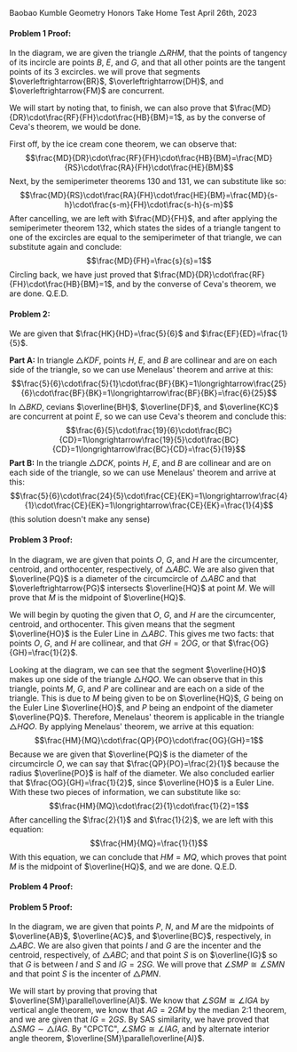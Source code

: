 Baobao Kumble
Geometry Honors Take Home Test
April 26th, 2023

#### Problem 1 Proof:
In the diagram, we are given the triangle $\triangle{RHM}$, that the points of tangency of its incircle are points $B$, $E$, and $G$, and that all other points are the tangent points of its 3 excircles. we will prove that segments $\overleftrightarrow{BR}$, $\overleftrightarrow{DH}$, and $\overleftrightarrow{FM}$ are concurrent.

We will start by noting that, to finish, we can also prove that $\frac{MD}{DR}\cdot\frac{RF}{FH}\cdot\frac{HB}{BM}=1$, as by the converse of Ceva's theorem, we would be done. 

First off, by the ice cream cone theorem, we can observe that: $$\frac{MD}{DR}\cdot\frac{RF}{FH}\cdot\frac{HB}{BM}=\frac{MD}{RS}\cdot\frac{RA}{FH}\cdot\frac{HE}{BM}$$
Next, by the semiperimeter theorems 130 and 131, we can substitute like so: $$\frac{MD}{RS}\cdot\frac{RA}{FH}\cdot\frac{HE}{BM}=\frac{MD}{s-h}\cdot\frac{s-m}{FH}\cdot\frac{s-h}{s-m}$$
After cancelling, we are left with $\frac{MD}{FH}$, and after applying the semiperimeter theorem 132, which states the sides of a triangle tangent to one of the excircles are equal to the semiperimeter of that triangle, we can substitute again and conclude: $$\frac{MD}{FH}=\frac{s}{s}=1$$
Circling back, we have just proved that $\frac{MD}{DR}\cdot\frac{RF}{FH}\cdot\frac{HB}{BM}=1$, and by the converse of Ceva's theorem, we are done. Q.E.D. 

#### Problem 2:
We are given that $\frac{HK}{HD}=\frac{5}{6}$ and $\frac{EF}{ED}=\frac{1}{5}$.

**Part A:**
In triangle $\triangle{KDF}$, points $H$, $E$, and $B$ are collinear and are on each side of the triangle, so we can use Menelaus' theorem and arrive at this: $$\frac{5}{6}\cdot\frac{5}{1}\cdot\frac{BF}{BK}=1\longrightarrow\frac{25}{6}\cdot\frac{BF}{BK}=1\longrightarrow\frac{BF}{BK}=\frac{6}{25}$$
In $\triangle{BKD}$, cevians $\overline{BH}$, $\overline{DF}$, and $\overline{KC}$ are concurrent at point $E$, so we can use Ceva's theorem and conclude this: $$\frac{6}{5}\cdot\frac{19}{6}\cdot\frac{BC}{CD}=1\longrightarrow\frac{19}{5}\cdot\frac{BC}{CD}=1\longrightarrow\frac{BC}{CD}=\frac{5}{19}$$
**Part B:**
In the triangle $\triangle{DCK}$, points $H$, $E$, and $B$ are collinear and are on each side of the triangle, so we can use Menelaus' theorem and arrive at this: $$\frac{5}{6}\cdot\frac{24}{5}\cdot\frac{CE}{EK}=1\longrightarrow\frac{4}{1}\cdot\frac{CE}{EK}=1\longrightarrow\frac{CE}{EK}=\frac{1}{4}$$
(this solution doesn't make any sense)
#### Problem 3 Proof:
In the diagram, we are given that points $O$, $G$, and $H$ are the circumcenter, centroid, and orthocenter, respectively, of $\triangle{ABC}$. We are also given that $\overline{PQ}$ is a diameter of the circumcircle of $\triangle{ABC}$ and that $\overleftrightarrow{PG}$ intersects $\overline{HQ}$ at point $M$. We will prove that $M$ is the midpoint of $\overline{HQ}$.

We will begin by quoting the given that $O$, $G$, and $H$ are the circumcenter, centroid, and orthocenter. This given means that the segment $\overline{HO}$ is the Euler Line in $\triangle{ABC}$. This gives me two facts: that points $O$, $G$, and $H$ are collinear, and that $GH=2OG$, or that $\frac{OG}{GH}=\frac{1}{2}$.

Looking at the diagram, we can see that the segment $\overline{HO}$ makes up one side of the triangle $\triangle{HQO}$. We can observe that in this triangle, points $M$, $G$, and $P$ are collinear and are each on a side of the triangle. This is due to $M$ being given to be on $\overline{HQ}$, $G$ being on the Euler Line $\overline{HO}$, and $P$ being an endpoint of the diameter $\overline{PQ}$. Therefore, Menelaus' theorem is applicable in the triangle $\triangle{HQO}$. By applying Menelaus' theorem, we arrive at this equation: $$\frac{HM}{MQ}\cdot\frac{QP}{PO}\cdot\frac{OG}{GH}=1$$
Because we are given that $\overline{PQ}$ is the diameter of the circumcircle $O$, we can say that $\frac{QP}{PO}=\frac{2}{1}$ because the radius $\overline{PO}$ is half of the diameter. We also concluded earlier that $\frac{OG}{GH}=\frac{1}{2}$, since $\overline{HO}$ is a Euler Line. With these two pieces of information, we can substitute like so: $$\frac{HM}{MQ}\cdot\frac{2}{1}\cdot\frac{1}{2}=1$$
After cancelling the $\frac{2}{1}$ and $\frac{1}{2}$, we are left with this equation: $$\frac{HM}{MQ}=\frac{1}{1}$$
With this equation, we can conclude that $HM=MQ$, which proves that point $M$ is the midpoint of $\overline{HQ}$, and we are done. Q.E.D.

#### Problem 4 Proof:


#### Problem 5 Proof:
In the diagram, we are given that points $P$, $N$, and $M$ are the midpoints of $\overline{AB}$, $\overline{AC}$, and $\overline{BC}$, respectively, in $\triangle{ABC}$. We are also given that points $I$ and $G$ are the incenter and the centroid, respectively, of $\triangle{ABC}$; and that point $S$ is on $\overline{IG}$ so that $G$ is between $I$ and $S$ and $IG=2SG$. We will prove that $\angle{SMP}\cong\angle{SMN}$ and that point $S$ is the incenter of $\triangle{PMN}$. 

We will start by proving that proving that $\overline{SM}\parallel\overline{AI}$. We know that $\angle{SGM}\cong\angle{IGA}$ by vertical angle theorem, we know that $AG=2GM$ by the median 2:1 theorem, and we are given that $IG=2GS$. By SAS similarity, we have proved that $\triangle{SMG}\sim\triangle{IAG}$. By "CPCTC", $\angle{SMG}\cong\angle{IAG}$, and by alternate interior angle theorem, $\overline{SM}\parallel\overline{AI}$.

